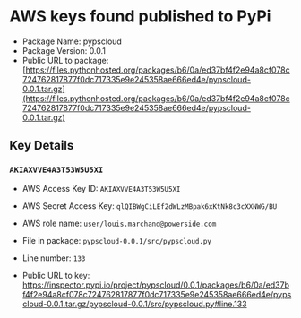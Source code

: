 # AWS keys found published to PyPi

* Package Name: pypscloud
* Package Version: 0.0.1
* Public URL to package: [https://files.pythonhosted.org/packages/b6/0a/ed37bf4f2e94a8cf078c724762817877f0dc717335e9e245358ae666ed4e/pypscloud-0.0.1.tar.gz](https://files.pythonhosted.org/packages/b6/0a/ed37bf4f2e94a8cf078c724762817877f0dc717335e9e245358ae666ed4e/pypscloud-0.0.1.tar.gz)

## Key Details

### `AKIAXVVE4A3T53W5U5XI`

* AWS Access Key ID: `AKIAXVVE4A3T53W5U5XI`
* AWS Secret Access Key: `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` 
* AWS role name: `user/louis.marchand@powerside.com`
* File in package: `pypscloud-0.0.1/src/pypscloud.py`
* Line number: `133`

* Public URL to key: https://inspector.pypi.io/project/pypscloud/0.0.1/packages/b6/0a/ed37bf4f2e94a8cf078c724762817877f0dc717335e9e245358ae666ed4e/pypscloud-0.0.1.tar.gz/pypscloud-0.0.1/src/pypscloud.py#line.133


